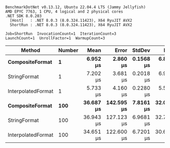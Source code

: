 ```

BenchmarkDotNet v0.13.12, Ubuntu 22.04.4 LTS (Jammy Jellyfish)
AMD EPYC 7763, 1 CPU, 4 logical and 2 physical cores
.NET SDK 8.0.203
  [Host]   : .NET 8.0.3 (8.0.324.11423), X64 RyuJIT AVX2
  ShortRun : .NET 8.0.3 (8.0.324.11423), X64 RyuJIT AVX2

Job=ShortRun  InvocationCount=1  IterationCount=3  
LaunchCount=1  UnrollFactor=1  WarmupCount=3  

```
| Method             | Number | Mean      | Error      | StdDev    | Min       | Max       | Allocated |
|------------------- |------- |----------:|-----------:|----------:|----------:|----------:|----------:|
| **CompositeFormat**    | **1**      |  **6.952 μs** |   **2.860 μs** | **0.1568 μs** |  **6.852 μs** |  **7.133 μs** |     **872 B** |
| StringFormat       | 1      |  7.202 μs |   3.681 μs | 0.2018 μs |  6.989 μs |  7.389 μs |     896 B |
| InterpolatedFormat | 1      |  5.733 μs |   4.160 μs | 0.2280 μs |  5.546 μs |  5.987 μs |     872 B |
| **CompositeFormat**    | **100**    | **36.687 μs** | **142.595 μs** | **7.8161 μs** | **32.044 μs** | **45.711 μs** |   **14336 B** |
| StringFormat       | 100    | 36.943 μs | 127.123 μs | 6.9681 μs | 32.702 μs | 44.985 μs |   16736 B |
| InterpolatedFormat | 100    | 34.651 μs | 122.600 μs | 6.7201 μs | 30.617 μs | 42.409 μs |   14336 B |

